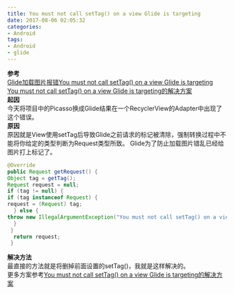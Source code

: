 ```yaml
---
title: You must not call setTag() on a view Glide is targeting
date: 2017-08-06 02:05:32
categories:
- Android
tags: 
- Android
- glide
---
```

**参考**  
[Glide加载图片报错You must not call setTag() on a view Glide is targeting](http://www.cnblogs.com/zzq-include/p/6135312.html)  
[You must not call setTag() on a view Glide is targeting的解决方案](http://blog.csdn.net/qq_26411333/article/details/52034444)  
**起因**  
今天将项目中的Picasso换成Glide结果在一个RecyclerView的Adapter中出现了这个错误。  
**原因**  
原因就是View使用setTag后导致Glide之前请求的标记被清除，强制转换过程中不能将你给定的类型判断为Request类型所致。
Glide为了防止加载图片错乱已经给图片打上标记了。  
```java
@Override
public Request getRequest() {
Object tag = getTag();
Request request = null;
if (tag != null) {
if (tag instanceof Request) {
request = (Request) tag;
  } else {
throw new IllegalArgumentException("You must not call setTag() on a view Glide is targeting");
  }
 }
  return request;
 }
```
**解决方法**  
最直接的方法就是将删掉前面设置的setTag()，我就是这样解决的。  
更多方案参考[You must not call setTag() on a view Glide is targeting的解决方案](http://blog.csdn.net/qq_26411333/article/details/52034444)  